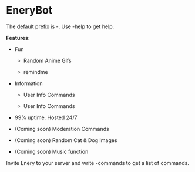 # EneryBot
The default prefix is -. Use -help to get help.


**Features:**


- Fun


     - Random Anime Gifs
    
    
     - remindme
    
- Information


     - User Info Commands
    
    
     - User Info Commands
    
    

- 99% uptime. Hosted 24/7
- (Coming soon) Moderation Commands
- (Coming soon) Random Cat & Dog Images
- (Coming soon) Music function

Invite Enery to your server and write -commands to get a list of commands.
